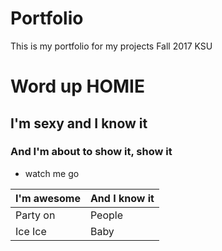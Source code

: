 # Portfolio

This is my portfolio for my projects Fall 2017 KSU

# Word up HOMIE

## I'm sexy and I know it

### And I'm about to show it, show it

* watch me go

I'm awesome | And I know it
------------ | -------------
Party on  | People
Ice Ice | Baby


